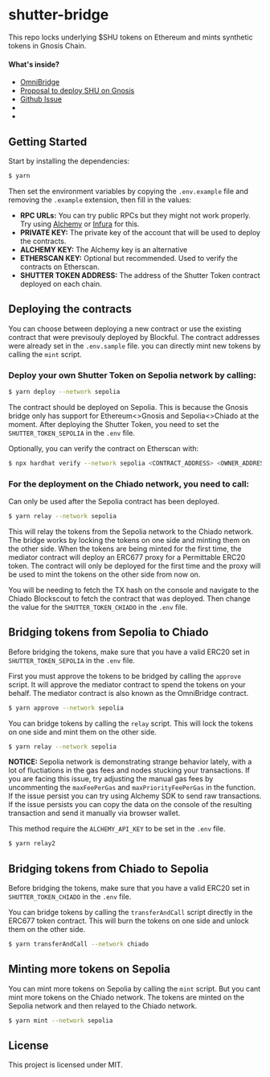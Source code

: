 # shutter-bridge

This repo locks underlying $SHU tokens on Ethereum and mints synthetic tokens in Gnosis Chain.

#### What's inside?

- [OmniBridge](https://docs.gnosischain.com/bridges/About%20Token%20Bridges/omnibridge)
- [Proposal to deploy SHU on Gnosis](https://shutternetwork.discourse.group/t/final-proposal-to-deploy-a-shu-usdc-pool-in-swapr-v3-on-gnosis-chain/441)
- [Github Issue](https://github.com/blockful-io/shutter-bridge/issues/2)
- []()
- []()

## Getting Started

Start by installing the dependencies:

```bash
$ yarn
```

Then set the environment variables by copying the `.env.example` file and removing the `.example` extension, then fill in the values:

- **RPC URLs:** You can try public RPCs but they might not work properly. Try using [Alchemy](https://www.alchemy.com/) or [Infura](https://infura.io/) for this.
- **PRIVATE KEY:** The private key of the account that will be used to deploy the contracts.
- **ALCHEMY KEY:** The Alchemy key is an alternative
- **ETHERSCAN KEY:** Optional but recommended. Used to verify the contracts on Etherscan.
- **SHUTTER TOKEN ADDRESS:** The address of the Shutter Token contract deployed on each chain.

## Deploying the contracts

You can choose between deploying a new contract or use the existing contract that were previsouly deployed by Blockful. The contract addresses were already set in the `.env.sample` file. you can directly mint new tokens by calling the `mint` script.

### Deploy your own Shutter Token on Sepolia network by calling:

```bash
$ yarn deploy --network sepolia
```

The contract should be deployed on Sepolia. This is because the Gnosis bridge only has support for Ethereum<>Gnosis and Sepolia<>Chiado at the moment. After deploying the Shutter Token, you need to set the `SHUTTER_TOKEN_SEPOLIA` in the `.env` file.

Optionally, you can verify the contract on Etherscan with:

```bash
$ npx hardhat verify --network sepolia <CONTRACT_ADDRESS> <OWNER_ADDRESS>
```

### For the deployment on the Chiado network, you need to call:

Can only be used after the Sepolia contract has been deployed.

```bash
$ yarn relay --network sepolia
```

This will relay the tokens from the Sepolia network to the Chiado network. The bridge works by locking the tokens on one side and minting them on the other side. When the tokens are being minted for the first time, the mediator contract will deploy an ERC677 proxy for a Permittable ERC20 token. The contract will only be deployed for the first time and the proxy will be used to mint the tokens on the other side from now on.

You will be needing to fetch the TX hash on the console and navigate to the Chiado Blockscout to fetch the contract that was deployed. Then change the value for the `SHUTTER_TOKEN_CHIADO` in the `.env` file.

## Bridging tokens from Sepolia to Chiado

Before bridging the tokens, make sure that you have a valid ERC20 set in `SHUTTER_TOKEN_SEPOLIA` in the `.env` file.

First you must approve the tokens to be bridged by calling the `approve` script. It will approve the mediator contract to spend the tokens on your behalf. The mediator contract is also known as the OmniBridge contract.

```bash
$ yarn approve --network sepolia
```

You can bridge tokens by calling the `relay` script. This will lock the tokens on one side and mint them on the other side.

```bash
$ yarn relay --network sepolia
```

**NOTICE:** Sepolia network is demonstrating strange behavior lately, with a lot of fluctiations in the gas fees and nodes stucking your transactions. If you are facing this issue, try adjusting the manual gas fees by uncommenting the `maxFeePerGas` and `maxPriorityFeePerGas` in the function. If the issue persist you can try using Alchemy SDK to send raw transactions. If the issue persists you can copy the data on the console of the resulting transaction and send it manually via browser wallet.

This method require the `ALCHEMY_API_KEY` to be set in the `.env` file.

```bash
$ yarn relay2
```

## Bridging tokens from Chiado to Sepolia

Before bridging the tokens, make sure that you have a valid ERC20 set in `SHUTTER_TOKEN_CHIADO` in the `.env` file.

You can bridge tokens by calling the `transferAndCall` script directly in the ERC677 token contract. This will burn the tokens on one side and unlock them on the other side.

```bash
$ yarn transferAndCall --network chiado
```

## Minting more tokens on Sepolia

You can mint more tokens on Sepolia by calling the `mint` script. But you cant mint more tokens on the Chiado network. The tokens are minted on the Sepolia network and then relayed to the Chiado network.

```bash
$ yarn mint --network sepolia
```

## License

This project is licensed under MIT.
